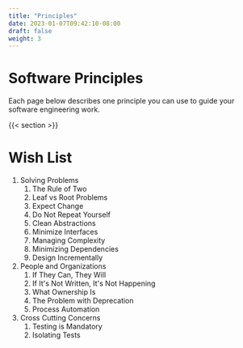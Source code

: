 ```yaml
---
title: "Principles"
date: 2023-01-07T09:42:10-08:00
draft: false
weight: 3
---
```


# Software Principles

Each page below describes one principle you can use to guide your software engineering work.

{{< section >}}

# Wish List

1. Solving Problems
    1. The Rule of Two
    2. Leaf vs Root Problems
    3. Expect Change
    4. Do Not Repeat Yourself
    5. Clean Abstractions
    6. Minimize Interfaces
    7. Managing Complexity
    8. Minimizing Dependencies
    9. Design Incrementally
2. People and Organizations
    1. If They Can, They Will
    2. If It's Not Written, It's Not Happening
    3. What Ownership Is
    4. The Problem with Deprecation
    5. Process Automation
3. Cross Cutting Concerns
    1. Testing is Mandatory
    2. Isolating Tests
